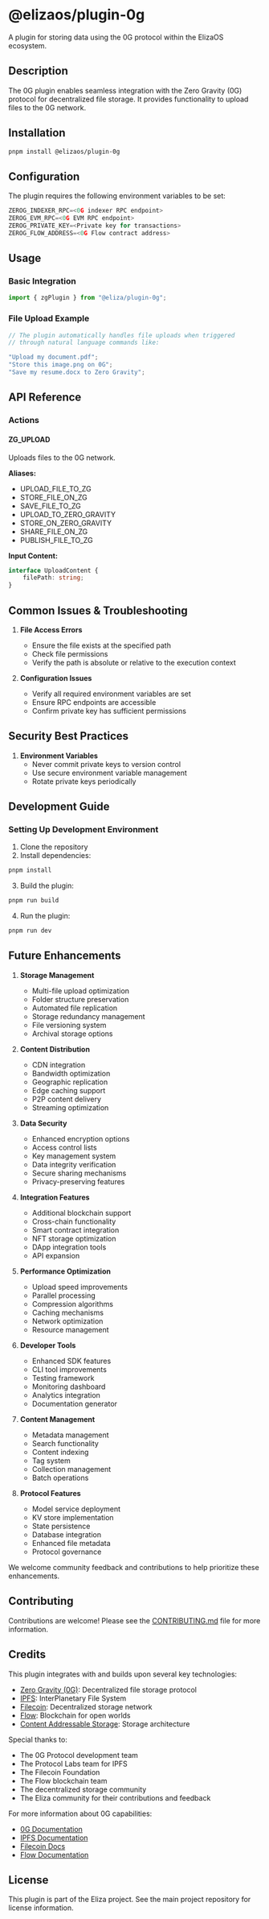# @elizaos/plugin-0g

A plugin for storing data using the 0G protocol within the ElizaOS ecosystem.

## Description

The 0G plugin enables seamless integration with the Zero Gravity (0G) protocol for decentralized file storage. It provides functionality to upload files to the 0G network.

## Installation

```bash
pnpm install @elizaos/plugin-0g
```

## Configuration

The plugin requires the following environment variables to be set:

```typescript
ZEROG_INDEXER_RPC=<0G indexer RPC endpoint>
ZEROG_EVM_RPC=<0G EVM RPC endpoint>
ZEROG_PRIVATE_KEY=<Private key for transactions>
ZEROG_FLOW_ADDRESS=<0G Flow contract address>
```

## Usage

### Basic Integration

```typescript
import { zgPlugin } from "@eliza/plugin-0g";
```

### File Upload Example

```typescript
// The plugin automatically handles file uploads when triggered
// through natural language commands like:

"Upload my document.pdf";
"Store this image.png on 0G";
"Save my resume.docx to Zero Gravity";
```

## API Reference

### Actions

#### ZG_UPLOAD

Uploads files to the 0G network.

**Aliases:**

- UPLOAD_FILE_TO_ZG
- STORE_FILE_ON_ZG
- SAVE_FILE_TO_ZG
- UPLOAD_TO_ZERO_GRAVITY
- STORE_ON_ZERO_GRAVITY
- SHARE_FILE_ON_ZG
- PUBLISH_FILE_TO_ZG

**Input Content:**

```typescript
interface UploadContent {
    filePath: string;
}
```

## Common Issues & Troubleshooting

1. **File Access Errors**

    - Ensure the file exists at the specified path
    - Check file permissions
    - Verify the path is absolute or relative to the execution context

2. **Configuration Issues**
    - Verify all required environment variables are set
    - Ensure RPC endpoints are accessible
    - Confirm private key has sufficient permissions

## Security Best Practices

1. **Environment Variables**
    - Never commit private keys to version control
    - Use secure environment variable management
    - Rotate private keys periodically

## Development Guide

### Setting Up Development Environment

1. Clone the repository
2. Install dependencies:

```bash
pnpm install
```

3. Build the plugin:

```bash
pnpm run build
```

4. Run the plugin:

```bash
pnpm run dev
```

## Future Enhancements

1. **Storage Management**

    - Multi-file upload optimization
    - Folder structure preservation
    - Automated file replication
    - Storage redundancy management
    - File versioning system
    - Archival storage options

2. **Content Distribution**

    - CDN integration
    - Bandwidth optimization
    - Geographic replication
    - Edge caching support
    - P2P content delivery
    - Streaming optimization

3. **Data Security**

    - Enhanced encryption options
    - Access control lists
    - Key management system
    - Data integrity verification
    - Secure sharing mechanisms
    - Privacy-preserving features

4. **Integration Features**

    - Additional blockchain support
    - Cross-chain functionality
    - Smart contract integration
    - NFT storage optimization
    - DApp integration tools
    - API expansion

5. **Performance Optimization**

    - Upload speed improvements
    - Parallel processing
    - Compression algorithms
    - Caching mechanisms
    - Network optimization
    - Resource management

6. **Developer Tools**

    - Enhanced SDK features
    - CLI tool improvements
    - Testing framework
    - Monitoring dashboard
    - Analytics integration
    - Documentation generator

7. **Content Management**

    - Metadata management
    - Search functionality
    - Content indexing
    - Tag system
    - Collection management
    - Batch operations

8. **Protocol Features**
    - Model service deployment
    - KV store implementation
    - State persistence
    - Database integration
    - Enhanced file metadata
    - Protocol governance

We welcome community feedback and contributions to help prioritize these enhancements.

## Contributing

Contributions are welcome! Please see the [CONTRIBUTING.md](CONTRIBUTING.md) file for more information.

## Credits

This plugin integrates with and builds upon several key technologies:

- [Zero Gravity (0G)](https://0g.ai/): Decentralized file storage protocol
- [IPFS](https://ipfs.tech/): InterPlanetary File System
- [Filecoin](https://filecoin.io/): Decentralized storage network
- [Flow](https://flow.com/): Blockchain for open worlds
- [Content Addressable Storage](https://en.wikipedia.org/wiki/Content-addressable_storage): Storage architecture

Special thanks to:

- The 0G Protocol development team
- The Protocol Labs team for IPFS
- The Filecoin Foundation
- The Flow blockchain team
- The decentralized storage community
- The Eliza community for their contributions and feedback

For more information about 0G capabilities:

- [0G Documentation](https://docs.0g.xyz/)
- [IPFS Documentation](https://docs.ipfs.tech/)
- [Filecoin Docs](https://docs.filecoin.io/)
- [Flow Documentation](https://developers.flow.com/)

## License

This plugin is part of the Eliza project. See the main project repository for license information.
